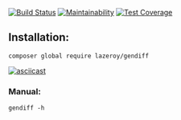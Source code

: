[![Build Status](https://travis-ci.com/Laserroy/project-lvl2-s471.svg?branch=master)](https://travis-ci.com/Laserroy/project-lvl2-s471)
[![Maintainability](https://api.codeclimate.com/v1/badges/bfe4a5b672cb50ecfd72/maintainability)](https://codeclimate.com/github/Laserroy/project-lvl2-s471/maintainability)
[![Test Coverage](https://api.codeclimate.com/v1/badges/bfe4a5b672cb50ecfd72/test_coverage)](https://codeclimate.com/github/Laserroy/project-lvl2-s471/test_coverage)

## Installation:

```xterm
composer global require lazeroy/gendiff
```

[![asciicast](https://asciinema.org/a/248976.svg)](https://asciinema.org/a/248976)

### Manual:

```xterm
gendiff -h
```

